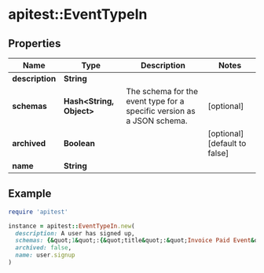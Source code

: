 # apitest::EventTypeIn

## Properties

| Name | Type | Description | Notes |
| ---- | ---- | ----------- | ----- |
| **description** | **String** |  |  |
| **schemas** | **Hash&lt;String, Object&gt;** | The schema for the event type for a specific version as a JSON schema. | [optional] |
| **archived** | **Boolean** |  | [optional][default to false] |
| **name** | **String** |  |  |

## Example

```ruby
require 'apitest'

instance = apitest::EventTypeIn.new(
  description: A user has signed up,
  schemas: {&quot;1&quot;:{&quot;title&quot;:&quot;Invoice Paid Event&quot;,&quot;description&quot;:&quot;An invoice was paid by a user&quot;,&quot;type&quot;:&quot;object&quot;,&quot;properties&quot;:{&quot;invoiceId&quot;:{&quot;description&quot;:&quot;The invoice id&quot;,&quot;type&quot;:&quot;string&quot;},&quot;userId&quot;:{&quot;description&quot;:&quot;The user id&quot;,&quot;type&quot;:&quot;string&quot;}},&quot;required&quot;:[&quot;invoiceId&quot;,&quot;userId&quot;]}},
  archived: false,
  name: user.signup
)
```

